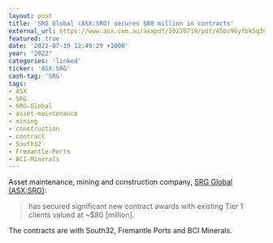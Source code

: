 ```yaml
---
layout: post
title: 'SRG Global (ASX:SRG) secures $80 million in contracts'
external_url: https://www.asx.com.au/asxpdf/20220719/pdf/45bz96yfbk5q39.pdf
featured: true
date: '2022-07-19 12:49:29 +1000'
year: "2022"
categories: 'linked'
ticker: 'ASX:SRG'
cash-tag: 'SRG'
tags:
- ASX
- SRG
- SRG-Global
- asset-maintenance
- mining
- construction
- contract
- South32
- Fremantle-Ports
- BCI-Minerals
---
```


Asset maintenance, mining and construction company, [SRG Global (ASX:SRG)](https://www2.asx.com.au/markets/company/SRG):

> has secured significant new contract awards with existing Tier 1 clients valued at ~$80 [million].

<!--more-->

The contracts are with South32, Fremantle Ports and BCI Minerals.
